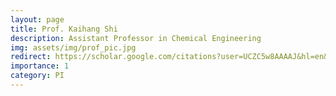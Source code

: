 ```yaml
---
layout: page
title: Prof. Kaihang Shi
description: Assistant Professor in Chemical Engineering
img: assets/img/prof_pic.jpg
redirect: https://scholar.google.com/citations?user=UCZC5w8AAAAJ&hl=en&authuser=1
importance: 1
category: PI
---
```

